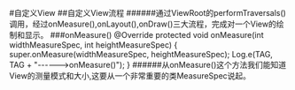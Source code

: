 #自定义View
##自定义View流程
######通过ViewRoot的performTraversals()调用，经过onMeasure(),onLayout(),onDraw()三大流程，完成对一个View的绘制和显示。
###onMeasure()
        @Override
        protected void onMeasure(int widthMeasureSpec, int heightMeasureSpec) {
            super.onMeasure(widthMeasureSpec, heightMeasureSpec);
            Log.e(TAG, TAG + "------>onMeasure()");
        }
######从onMeasure()这个方法我们能知道View的测量模式和大小,这要从一个非常重要的类MeasureSpec说起。
